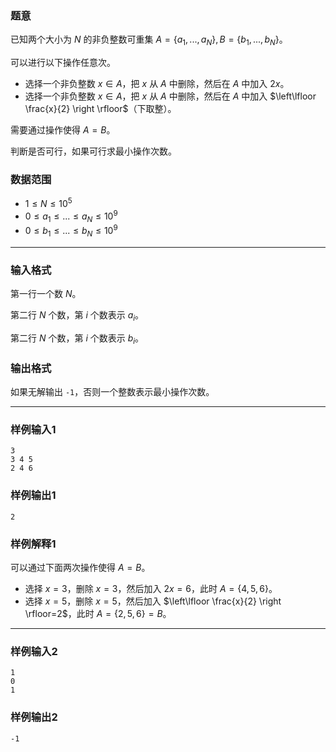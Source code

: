 ### 题意 

已知两个大小为 $N$ 的非负整数可重集 $A=\{a_1,...,a_N\},B=\{b_1,...,b_N\}$。

可以进行以下操作任意次。

- 选择一个非负整数 $x\in A$，把 $x$ 从 $A$ 中删除，然后在 $A$ 中加入 $2x$。
- 选择一个非负整数 $x\in A$，把 $x$ 从 $A$ 中删除，然后在 $A$ 中加入 $\left\lfloor \frac{x}{2} \right \rfloor$（下取整）。

需要通过操作使得 $A=B$。

判断是否可行，如果可行求最小操作次数。

### 数据范围

- $1\le N\le 10^5$
- $0\le a_1\le ... \le a_N\le 10^9$
- $0\le b_1\le ... \le b_N\le 10^9$

---

### 输入格式

第一行一个数 $N$。

第二行 $N$ 个数，第 $i$ 个数表示 $a_i$。

第二行 $N$ 个数，第 $i$ 个数表示 $b_i$。

### 输出格式

如果无解输出 `-1`，否则一个整数表示最小操作次数。

---

### 样例输入1

```
3
3 4 5
2 4 6
```

### 样例输出1

```
2
```

### 样例解释1

可以通过下面两次操作使得 $A=B$。

- 选择 $x=3$，删除 $x=3$，然后加入 $2x=6$，此时 $A=\{4,5,6\}$。
- 选择 $x=5$，删除 $x=5$，然后加入 $\left\lfloor \frac{x}{2} \right \rfloor=2$，此时 $A=\{2,5,6\}=B$。

---

### 样例输入2

```
1
0
1
```

### 样例输出2

```
-1
```